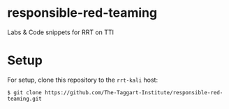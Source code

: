 # responsible-red-teaming
Labs &amp; Code snippets for RRT on TTI

# Setup
For setup, clone this repository to the `rrt-kali` host:
```
$ git clone https://github.com/The-Taggart-Institute/responsible-red-teaming.git
```

